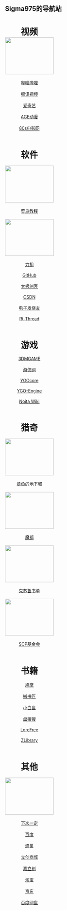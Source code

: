 ## Sigma975的导航站

<div id="video" style="width:160px;">
  
  <center><h1 style="margin-bottom:0;">视频</h1>
  
  <center><a href="https://www.bilibili.com/" target="_blank"><img src="https://t7.baidu.com/it/u=4138435146,1856383332&fm=218&app=125&size=f242,150&n=0&f=PNG?s=8197C732DDA1FA133E526557030030B9&sec=1652288400&t=aa4a6db4ffc4ae2338f543d4c397ef5f" width=160 height=120></a></center><br>
  
  <center><a href="https://www.bilibili.com/" target="_blank">哔哩哔哩</a></center><br>
  
  <center><a href="https://v.qq.com/?ptag=qqbsc" target="_blank">腾讯视频</a></center><br>
  
  <center><a href="https://www.iqiyi.com/" target="_blank">爱奇艺</a></center><br>
  
  <center><a href="https://www.agemys.com/" target="_blank">AGE动漫</a></center><br>
  
  <center><a href="https://www.80s.tw/" target="_blank">80s电影网</a></center><br>
    
</div>

<div id="software" style="width:160px;">

  <center><h1 style="margin-bottom:0;">软件</h1></center><br>
  
  <center><a href="https://www.runoob.com/" target="_blank"><img src="https://img1.baidu.com/it/u=2206127466,2420924082&fm=253&fmt=auto&app=138&f=GIF?w=220&h=100" width=160 height=120></a></center><br>

  <center><a href="https://www.runoob.com/" target="_blank">菜鸟教程</a></center><br>
  
  <center><a href="http://scp-wiki-cn.wikidot.com/" target="_blank"><img src="https://static.leetcode.cn/cn-mono-assets/production/assets/logo-dark-cn.c42314a8.svg" width=160 height=120></a></center><br>

  <center><a href="https://leetcode.cn/" target="_blank">力扣</a></center><br>
  
  <center><a href="https://github.com/" target="_blank">GitHub</a></center><br>
  
  <center><a href="http://www.taichi-maker.com/" target="_blank">太极创客</a></center><br>
  
  <center><a href="https://www.csdn.net/" target="_blank">CSDN</a></center><br>

  <center><a href="https://www.elecfans.com/" target="_blank">电子发烧友</a></center><br>
  
  <center><a href="https://www.rt-thread.org/" target="_blank">Rt-Thread</a></center><br>
  
</div>

<div id="game" style="width:160px;">
  
  <center><h1 style="margin-bottom:0;">游戏</h1></center><br>
  
  <center><a href="https://www.3dmgame.com/" target="_blank">3DMGAME</a></center><br>

  <center><a href="https://www.ali213.net/" target="_blank">游侠网</a></center><br>
  
  <center><a href="http://ygocore.ysepan.com/" target="_blank">YGOcore</a></center><br>

  <center><a href="https://www.ygo-sem.cn/index.html" target="_blank">YGO-Engine</a></center><br>
  
  <center><a href="https://noita.fandom.com/wiki/Noita_Wiki/zh?mobileaction=toggle_view_mobile" target="_blank">Noita Wiki</a></center><br>
  
</div>

<div id="strange" style="width:160px;">
  
  <center><h1 style="margin-bottom:0;">猎奇</h1></center><br>

  <center><a href="https://www.cnmods.org/" target="_blank"><img src="https://www.cnmods.org/title-1.jpg" width=160 height=120></a></center><br>

  <center><a href="https://www.cnmods.org/" target="_blank">章鱼的地下城</a></center><br>

  <center><a href="https://www.cnmods.net/#/homePage" target="_blank"><img src="https://wiki.cnmods.org/_media/logo.png" width=160 height=120></a></center><br>

  <center><a href="https://www.cnmods.net/#/homePage" target="_blank">魔都</a></center><br>

  <center><a href="https://www.douban.com/note/581689161/" target="_blank"><img src="https://img0.baidu.com/it/u=2898435425,2147751146&fm=253&fmt=auto&app=138&f=JPEG?w=593&h=500" width=160 height=120></a></center><br>

  <center><a href="https://www.douban.com/note/581689161/" target="_blank">克苏鲁书单</a></center><br>

  <center><a href="http://scp-wiki-cn.wikidot.com/" target="_blank"><img src="https://img2.baidu.com/it/u=3880532747,2617205718&fm=253&fmt=auto&app=138&f=JPEG?w=800&h=500" width=160 height=120></a></center><br>

  <center><a href="http://scp-wiki-cn.wikidot.com/" target="_blank">SCP基金会</a></center><br>
  
</div>

<div id="book" style="width:160px;">
  
  <center><h1 style="margin-bottom:0;">书籍</h1></center><br>
  
  <center><a href="https://www.jiumodiary.com" target="_blank">鸠摩</a></center><br>

  <center><a href="https://www.banshujiang.cn" target="_blank">搬书匠</a></center><br>

  <center><a href="https://www.xiaobaipan.com" target="_blank">小白盘</a></center><br>

  <center><a href="https://www.pansoso.org" target="_blank">盘搜搜</a></center><br>

  <center><a href="https://ebook2.lorefree.com" target="_blank">LoreFree</a></center><br>

  <center><a href="https://zh.singlelogin.me/" target="_blank">ZLibrary</a></center><br>
  
</div>

<div id="other" style="width:160px;">
  
  <center><h1 style="margin-bottom:0;">其他</h1></center><br>

  <center><a href="https://www.iiice.cn/#/" target="_blank"><img src="https://img2.baidu.com/it/u=1666363001,73034044&fm=253&fmt=auto?w=1452&h=800" width=160 height=120></a></center><br>

  <center><a href="https://www.iiice.cn/#/" target="_blank">下次一定</a></center><br>

  <center><a href="https://www.baidu.com/" target="_blank">百度</a></center><br>

  <center><a href="https://666yun.men/#/dashboard" target="_blank">蜂巢</a></center><br>

  <center><a href="https://www.szlcsc.com/?c=BD&sdclkid=ALeN15opALAi15eG&audience=3121619&bd_vid=8386733010871724153" target="_blank">立创商城</a></center><br>

  <center><a href="https://www.jlc.com/" target="_blank">嘉立创</a></center><br>

  <center><a href="https://www.taobao.com/" target="_blank">淘宝</a></center><br>

  <center><a href="https://www.jd.com/" target="_blank">京东</a></center><br>

  <center><a href="https://pan.baidu.com/disk/main?from=oldversion#/brand" target="_blank">百度网盘</a></center><br>
  
</div>


